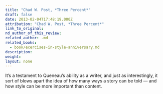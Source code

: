 ```yaml
---
title: "Chad W. Post, *Three Percent*"
draft: false
date: 2013-02-04T17:48:19.000Z
attribution: "Chad W. Post, *Three Percent*"
link_to_original:
nd_author_of_this_review:
related_author: .md
related_books:
  - book/exercises-in-style-anniversary.md
description:
weight:
layout: none
---
```

It’s a testament to Queneau’s ability as a writer, and just as interestingly, it sort of blows apart the idea of how many ways a story can be told — and how style can be more important than content.

